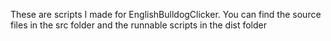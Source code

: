 These are scripts I made for EnglishBulldogClicker. You can find the source files in the src folder and the runnable scripts in the dist folder 
  
